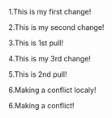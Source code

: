 1.This is my first change!

2.This is my second change!

3.This is 1st pull!

4.This is my 3rd change!

5.This is 2nd pull!

6.Making a conflict localy!

6.Making a conflict!